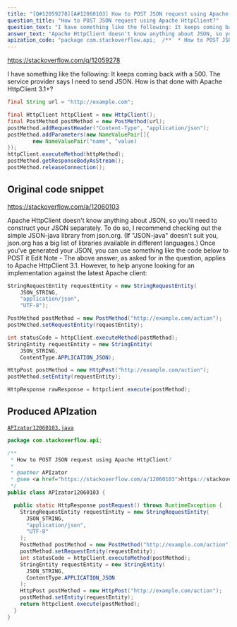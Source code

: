 ```yaml
---
title: "[Q#12059278][A#12060103] How to POST JSON request using Apache HttpClient?"
question_title: "How to POST JSON request using Apache HttpClient?"
question_text: "I have something like the following: It keeps coming back with a 500. The service provider says I need to send JSON. How is that done with Apache HttpClient 3.1+?"
answer_text: "Apache HttpClient doesn't know anything about JSON, so you'll need to construct your JSON separately. To do so, I recommend checking out the simple JSON-java library from json.org. (If \"JSON-java\" doesn't suit you, json.org has a big list of libraries available in different languages.) Once you've generated your JSON, you can use something like the code below to POST it Edit Note - The above answer, as asked for in the question, applies to Apache HttpClient 3.1. However, to help anyone looking for an implementation against the latest Apache client:"
apization_code: "package com.stackoverflow.api;  /**  * How to POST JSON request using Apache HttpClient?  *  * @author APIzator  * @see <a href=\"https://stackoverflow.com/a/12060103\">https://stackoverflow.com/a/12060103</a>  */ public class APIzator12060103 {    public static HttpResponse postRequest() throws RuntimeException {     StringRequestEntity requestEntity = new StringRequestEntity(       JSON_STRING,       \"application/json\",       \"UTF-8\"     );     PostMethod postMethod = new PostMethod(\"http://example.com/action\");     postMethod.setRequestEntity(requestEntity);     int statusCode = httpClient.executeMethod(postMethod);     StringEntity requestEntity = new StringEntity(       JSON_STRING,       ContentType.APPLICATION_JSON     );     HttpPost postMethod = new HttpPost(\"http://example.com/action\");     postMethod.setEntity(requestEntity);     return httpclient.execute(postMethod);   } }"
---
```


https://stackoverflow.com/q/12059278

I have something like the following:
It keeps coming back with a 500. The service provider says I need to send JSON. How is that done with Apache HttpClient 3.1+?


```java
final String url = "http://example.com";

final HttpClient httpClient = new HttpClient();
final PostMethod postMethod = new PostMethod(url);
postMethod.addRequestHeader("Content-Type", "application/json");
postMethod.addParameters(new NameValuePair[]{
        new NameValuePair("name", "value)
});
httpClient.executeMethod(httpMethod);
postMethod.getResponseBodyAsStream();
postMethod.releaseConnection();
```


## Original code snippet

https://stackoverflow.com/a/12060103

Apache HttpClient doesn&#x27;t know anything about JSON, so you&#x27;ll need to construct your JSON separately. To do so, I recommend checking out the simple JSON-java library from json.org. (If &quot;JSON-java&quot; doesn&#x27;t suit you, json.org has a big list of libraries available in different languages.)
Once you&#x27;ve generated your JSON, you can use something like the code below to POST it
Edit
Note - The above answer, as asked for in the question, applies to Apache HttpClient 3.1. However, to help anyone looking for an implementation against the latest Apache client:

```java
StringRequestEntity requestEntity = new StringRequestEntity(
    JSON_STRING,
    "application/json",
    "UTF-8");

PostMethod postMethod = new PostMethod("http://example.com/action");
postMethod.setRequestEntity(requestEntity);

int statusCode = httpClient.executeMethod(postMethod);
StringEntity requestEntity = new StringEntity(
    JSON_STRING,
    ContentType.APPLICATION_JSON);

HttpPost postMethod = new HttpPost("http://example.com/action");
postMethod.setEntity(requestEntity);

HttpResponse rawResponse = httpclient.execute(postMethod);
```

## Produced APIzation

[`APIzator12060103.java`](https://github.com/pasqualesalza/apization-temp-data/raw/master/apizations/java/APIzator12060103.java)

```java
package com.stackoverflow.api;

/**
 * How to POST JSON request using Apache HttpClient?
 *
 * @author APIzator
 * @see <a href="https://stackoverflow.com/a/12060103">https://stackoverflow.com/a/12060103</a>
 */
public class APIzator12060103 {

  public static HttpResponse postRequest() throws RuntimeException {
    StringRequestEntity requestEntity = new StringRequestEntity(
      JSON_STRING,
      "application/json",
      "UTF-8"
    );
    PostMethod postMethod = new PostMethod("http://example.com/action");
    postMethod.setRequestEntity(requestEntity);
    int statusCode = httpClient.executeMethod(postMethod);
    StringEntity requestEntity = new StringEntity(
      JSON_STRING,
      ContentType.APPLICATION_JSON
    );
    HttpPost postMethod = new HttpPost("http://example.com/action");
    postMethod.setEntity(requestEntity);
    return httpclient.execute(postMethod);
  }
}

```